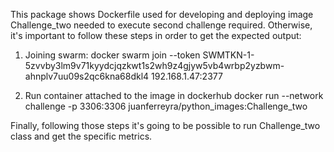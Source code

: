 This package shows Dockerfile used for developing and deploying image Challenge_two needed to execute second challenge required.
Otherwise, it's important to follow these steps in order to get the expected output:

1) Joining swarm:
docker swarm join --token SWMTKN-1-5zvvby3lm9v71kyydcjqzkwt1s2wh9z4gjyw5vb4wrbp2yzbwm-ahnplv7uu09s2qc6kna68dkl4 192.168.1.47:2377

2) Run container attached to the image in dockerhub
docker run --network challenge -p 3306:3306 juanferreyra/python_images:Challenge_two



Finally, following those steps it's going to be possible to run Challenge_two class and get the specific metrics.